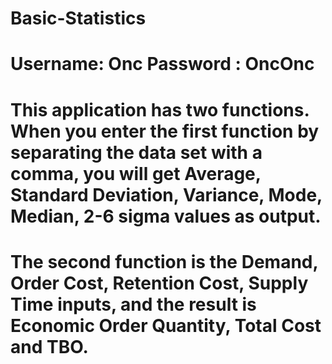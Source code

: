 # Basic-Statistics
# Username: Onc Password : OncOnc
# This application has two functions. When you enter the first function by separating the data set with a comma, you will get Average, Standard Deviation, Variance, Mode, Median, 2-6 sigma values ​​as output.
# The second function is the Demand, Order Cost, Retention Cost, Supply Time inputs, and the result is Economic Order Quantity, Total Cost and TBO.
